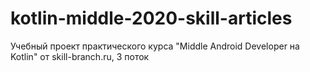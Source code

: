 # kotlin-middle-2020-skill-articles
Учебный проект практического курса "Middle Android Developer на Kotlin" от skill-branch.ru, 3 поток
